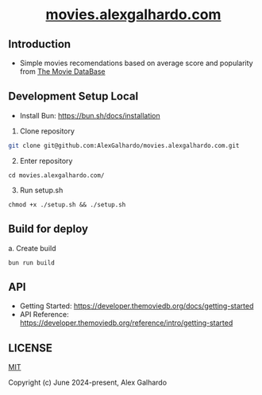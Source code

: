 <div align="center">
  	<h1 align="center"><a href="https://movies.alexgalhardo.com/" target="_blank">movies.alexgalhardo.com</a></h1>
</div>

## Introduction

- Simple movies recomendations based on average score and popularity from [The Movie DataBase](https://www.themoviedb.org/)

## Development Setup Local

- Install Bun: <https://bun.sh/docs/installation>

1. Clone repository
```bash
git clone git@github.com:AlexGalhardo/movies.alexgalhardo.com.git
```

2. Enter repository
```
cd movies.alexgalhardo.com/
```

3. Run setup.sh
```
chmod +x ./setup.sh && ./setup.sh
```

## Build for deploy

a. Create build
```
bun run build
```

## API
- Getting Started: <https://developer.themoviedb.org/docs/getting-started>
- API Reference: <https://developer.themoviedb.org/reference/intro/getting-started>

## LICENSE

[MIT](http://opensource.org/licenses/MIT)

Copyright (c) June 2024-present, Alex Galhardo

